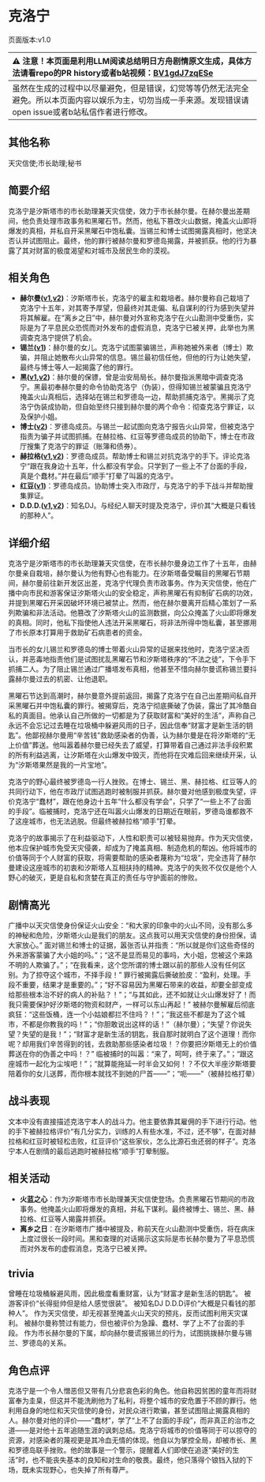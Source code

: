 # 克洛宁
页面版本:v1.0
 

| :warning: 注意！本页面是利用LLM阅读总结明日方舟剧情原文生成，具体方法请看repo的PR history或者b站视频：[BV1gdJ7zqESe](https://www.bilibili.com/video/BV1gdJ7zqESe/)         |
|:----------------------------|
| 虽然在生成的过程中以尽量避免，但是错误，幻觉等等仍然无法完全避免。所以本页面内容以娱乐为主，切勿当成一手来源。发现错误请open issue或者b站私信作者进行修改。|



## 其他名称
天灾信使;市长助理;秘书
## 简要介绍
克洛宁是汐斯塔市的市长助理兼天灾信使，效力于市长赫尔曼。在赫尔曼出差期间，他负责处理市政事务和黑曜石节。然而，他私下篡改火山数据，掩盖火山即将爆发的真相，并私自开采黑曜石中饱私囊。当锡兰和博士试图揭露真相时，他坚决否认并试图阻止。最终，他的罪行被赫尔曼和罗德岛揭露，并被抓获。他的行为暴露了其对财富的极度渴望和对城市及居民生命的漠视。
## 相关角色
-   **赫尔曼([v1](extended_char_he_er_man.md),[v2](../char_v3/extended_char_he_er_man.md))**：汐斯塔市长，克洛宁的雇主和栽培者。赫尔曼称自己栽培了克洛宁十五年，对其寄予厚望，但最终对其走偏、私自谋利的行为感到失望并将其解雇。在“离乡之日”中，赫尔曼对外宣称克洛宁在火山勘测中受重伤，实际是为了平息民众恐慌而对外发布的虚假消息，克洛宁已被关押，此举也为黑调查克洛宁提供了机会。
-   **锡兰([v1](char_348_ceylon.md))**：赫尔曼的女儿。克洛宁试图蒙骗锡兰，声称她被外来者（博士）欺骗，并阻止她散布火山异常的信息。锡兰最初信任他，但他的行为让她失望，最终与博士等人一起揭露了他的罪行。
-   **黑([v1](char_340_shwaz.md),[v2](../char_v3/char_340_shwaz.md))**：赫尔曼的保镖，曾是治安局局长。赫尔曼指派黑暗中调查克洛宁。黑最初奉赫尔曼的命令协助克洛宁（伪装），但得知锡兰被蒙骗且克洛宁掩盖火山真相后，选择站在锡兰和罗德岛一边，帮助抓捕克洛宁。黑揭示了克洛宁伪装成协助，但自始至终只接到赫尔曼的两个命令：彻查克洛宁罪证，以及保护小姐。
-   **博士([v2](../char_v3/extended_char_bo_shi.md))**：罗德岛成员。与锡兰一起试图向克洛宁报告火山异常，但被克洛宁指责为骗子并试图抓捕。在赫拉格、红豆等罗德岛成员的协助下，博士在市政厅搜集了克洛宁的罪证（账簿和债券）。
-   **赫拉格([v1](char_188_helage.md),[v2](../char_v3/char_188_helage.md))**：罗德岛成员。帮助博士和锡兰对抗克洛宁的手下。评论克洛宁“跟在我身边十五年，什么都没有学会。只学到了一些上不了台面的手段，真是个蠢材。”并在最后“顺手”打晕了叫嚣的克洛宁。
-   **红豆([v1](char_290_vigna.md))**：罗德岛成员。协助博士突入市政厅，与克洛宁的手下战斗并帮助搜集罪证。
-   **D.D.D.([v1](extended_char_D.D.D..md),[v2](../char_v3/extended_char_D.D.D..md))**：知名DJ。与经纪人聊天时提及克洛宁，评价其“大概是只看钱的那种人”。
## 详细介绍
克洛宁是汐斯塔市的市长助理兼天灾信使，在市长赫尔曼身边工作了十五年，由赫尔曼亲自栽培，赫尔曼认为他有野心也有能力。在汐斯塔备受瞩目的黑曜石节期间，赫尔曼前往新开发区出差，克洛宁代理负责市政事务。作为天灾信使，他在广播中向市民和游客保证汐斯塔火山的安全稳定，声称黑曜石有抑制矿石病的功效，并提到黑曜石开采因破坏环境已被禁止。然而，他在赫尔曼离开后精心策划了一系列欺骗和非法活动。他篡改了汐斯塔火山的监测数据，向公众掩盖了火山即将爆发的真相。同时，他私下指使他人违法开采黑曜石，将非法所得中饱私囊，甚至挪用了市长原本打算用于救助矿石病患者的资金。

当市长的女儿锡兰和罗德岛的博士带着火山异常的证据来找他时，克洛宁坚决否认，并恶毒地指责他们是试图扰乱黑曜石节和汐斯塔秩序的“不法之徒”，下令手下抓捕二人。为了阻止锡兰通过广播塔发布真相，他甚至不惜向赫尔曼谎称锡兰要抖露赫尔曼过去的机密、让他退职。

黑曜石节达到高潮时，赫尔曼意外提前返回，揭露了克洛宁在自己出差期间私自开采黑曜石并中饱私囊的罪行。被揭穿后，克洛宁彻底撕破了伪装，露出了其冷酷自私的真面目。他承认自己所做的一切都是为了获取财富和“美好的生活”，声称自己永远不会忘记过去睡在垃圾桶中躲避风雨的日子，因此信奉“财富才是新生活的钥匙”。他鄙视赫尔曼用“辛苦钱”救助感染者的伪善，认为赫尔曼是在将汐斯塔的“无上价值”葬送。他叫嚣着赫尔曼已经失去了威望，打算带着自己通过非法手段积累的所有利益逃离，让汐斯塔在火山爆发中毁灭，而他将在灾难后回来继续开采，认为“汐斯塔果然是我的一片宝地”。

克洛宁的野心最终被罗德岛一行人挫败。在博士、锡兰、黑、赫拉格、红豆等人的共同行动下，他在市政厅试图逃跑时被制服并抓获。赫尔曼对他感到极度失望，评价克洛宁“蠢材”，跟在他身边十五年“什么都没有学会”，只学了“一些上不了台面的手段”。临被捕时，克洛宁还在叫嚣火山爆发的日期近在眼前，罗德岛谁都救不了这座城市，也无法逃脱。但最终被赫拉格“顺手”打晕。

克洛宁的故事揭示了在利益驱动下，人性和职责可以被轻易抛弃。作为天灾信使，他本应保护城市免受天灾侵袭，却成为了掩盖真相、制造危机的帮凶。他将城市的价值等同于个人财富的获取，将需要帮助的感染者蔑称为“垃圾”，完全违背了赫尔曼建设这座城市的初衷和汐斯塔人互相扶持的精神。克洛宁的失败不仅仅是他个人野心的破灭，更是自私和贪婪在真正的责任与守护面前的惨败。
## 剧情高光
广播中以天灾信使身份保证火山安全：“和大家的印象中的火山不同，没有那么多的神秘和危险，汐斯塔火山是我们的朋友。这点我可以用天灾信使的身份担保，请大家放心。”
面对锡兰和博士的证据，嚣张否认并指责：“所以就是你们这些奇怪的外来游客蒙骗了大小姐的吗。”；“这不是显而易见的事吗，大小姐，您被这个来路不明的人欺骗了。”；“在我看来，这个您所谓的博士跟以前的那些人没有任何区别。为了掠夺这个城市，不择手段！”
罪行被揭露后撕破脸皮：“盈利，处理。手段不重要，结果才是重要的。”；“好不容易因为黑曜石带来的收益，却要全部变成给那些根本治不好的病人的补贴？！”；“与其如此，还不如就让火山爆发好了！而我只需要保护好汐斯塔的物资和财产，一样可以东山再起！”
被赫尔曼解雇后彻底疯狂：“这些饭桶，连一个小姑娘都拦不住吗？！”；“我这些不都是为了这个城市，不都是你教我的吗！”；“你胆敢说出这样的话！”（赫尔曼）；“失望？你说失望？失望的是我！”；“财富才是新生活的钥匙，我自那时就明白了这个道理！而你呢？却用我们辛苦得到的钱，去救助那些感染者垃圾！？你要把汐斯塔无上的价值葬送在你的伪善之中吗！？”
临被捕时的叫嚣：“来了，呵呵，终于来了。”；“跟这座城市一起化为尘埃吧！”；“就算能拖延一时半会又如何！？不仅大半座汐斯塔要陪着你的女儿送葬，而你根本就找不到她的尸首——”；“呃——”（被赫拉格打晕）
## 战斗表现
文本中没有直接描述克洛宁本人的战斗力。他主要依靠其雇佣的手下进行行动。他的手下被赫拉格评价“有几分实力，训练的人有些水准，不过，还不够”，在面对赫拉格和红豆时被轻松击败，红豆评价“这些家伙，怎么比源石虫还弱的样子”。克洛宁本人在剧情的最后逃跑时被赫拉格“顺手”打晕制服。
## 相关活动
-   **火蓝之心**：作为汐斯塔市市长助理兼天灾信使登场。负责黑曜石节期间的市政事务。他掩盖火山即将爆发的真相，并私下谋利。最终被博士、锡兰、黑、赫拉格、红豆等人揭露并抓获。
-   **离乡之日**：在汐斯塔市广播中被提及，称前天在火山勘测中受重伤，将在病床上度过很长一段时间。黑和查理的对话揭示这实际是市长赫尔曼为了平息恐慌而对外发布的虚假消息，克洛宁已被关押。
## trivia
曾睡在垃圾桶躲避风雨，因此极度看重财富，认为“财富才是新生活的钥匙”。
被游客评价“长得挺帅但是给人感觉很装”。
被知名DJ D.D.D评价“大概是只看钱的那种人”。
作为天灾信使，却无视甚至掩盖火山天灾的预兆，反而试图利用天灾谋利。
被赫尔曼称赞过有能力，但也被评价为急躁、蠢材、学了上不了台面的手段。
作为市长赫尔曼的下属，却向赫尔曼谎报锡兰的行为，试图挑拨赫尔曼与锡兰、罗德岛的关系。
## 角色点评
克洛宁是一个令人憎恶但又带有几分悲哀色彩的角色。他自称因贫困的童年而将财富奉为圭臬，但这并不能洗刷他为了私利，将整个城市的安危置于不顾的罪行。他利用自身的地位和天灾信使的身份，对民众进行欺骗，甚至试图阻止揭露真相的人。赫尔曼对他的评价——“蠢材”，学了“上不了台面的手段”，而非真正的治市之道——是对他十五年追随生涯的讽刺总结。克洛宁将城市的价值等同于可以掠夺的资源，对感染者的蔑视更是其冷血无情的体现。他自以为掌控全局，却被市长、黑和罗德岛联手挫败。他的故事是一个警示，提醒着人们即使在追逐“美好的生活”时，也不能丧失基本的良知和对生命的敬畏。最终，他只落得个锒铛入狱的下场，既未实现野心，也失掉了所有尊严。